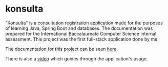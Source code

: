 # konsulta 

"Konsulta" is a consultation registration application made for the purposes of learning Java, Spring Boot and databases. The documentation was prepared for the International Baccalaureate Computer Science internal assessment. This project was the first full-stack application done by me.

The documentation for this project can be seen <a href="https://drive.google.com/file/d/1OSi-oeuNtgirjJQLitgWVh73BSLmwOgj/view?usp=drive_link">here</a>.

There is also a <a href="https://drive.google.com/file/d/1uJw7W1oXRYUFBVwLW2N3t--FiyU4BbvV/view?usp=sharing">video</a> which guides through the application's usage.
